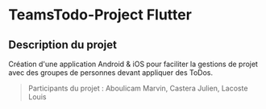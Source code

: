 # TeamsTodo-Project Flutter

## Description du projet

Création d'une application Android & iOS pour faciliter la gestions de projet avec des groupes de personnes devant appliquer des ToDos.

> Participants du projet : Aboulicam Marvin, Castera Julien, Lacoste Louis

